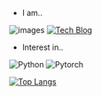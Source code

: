 <ul>
    <li>I am..</li>
</ul>
<img src="https://github.com/cukminseo/cukminseo/assets/75977640/0283e7d4-d2af-42c6-bbc3-003e816e3004" alt="images">
<a href="https://velog.io/@kms39273">
    <img src="https://img.shields.io/badge/Tech%20Blog-11B48A?style=flat-square&logo=Vimeo&logoColor=white" alt="Tech Blog">
</a>

<ul>
  <li>Interest in..</li>
</ul>
<p>
    <img src="https://img.shields.io/badge/Python-3776AB?style=for-the-badge&logo=Python&logoColor=white" alt="Python">
    <img src="https://img.shields.io/badge/Pytorch-EE4C2C?style=for-the-badge&logo=Pytorch&logoColor=white" alt="Pytorch">
</p>
<a href="https://github.com/cukminseo/cukminseo">
    <img src="https://github-readme-stats.vercel.app/api/top-langs/?username=cukminseo&langs_count=3" alt="Top Langs">
</a>
